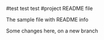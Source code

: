 #test
test  test
#project README file

The sample file with README info

Some changes here, on a new branch
